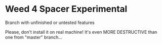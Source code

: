 # Weed 4 Spacer Experimental
Branch with unfinished or untested features

















Please, don't install it on real machine! It's even MORE DESTRUCTIVE than one from "master" branch...
